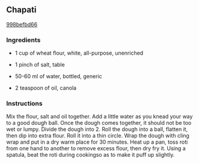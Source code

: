 ## Chapati

[998befbd66](http://www.food.com/recipe/chapati-196370)

### Ingredients

 - 1 cup of wheat flour, white, all-purpose, unenriched

 - 1 pinch of salt, table

 - 50-60 ml of water, bottled, generic

 - 2 teaspoon of oil, canola

### Instructions

Mix the flour, salt and oil together. Add a little water as you knead your way to a good dough ball. Once the dough comes together, it should not be too wet or lumpy. Divide the dough into 2. Roll the dough into a ball, flatten it, then dip into extra flour. Roll it into a thin circle. Wrap the dough with cling wrap and put in a dry warm place for 30 minutes. Heat up a pan, toss roti from one hand to another to remove excess flour, then dry fry it. Using a spatula, beat the roti during cookingso as to make it puff up slightly.